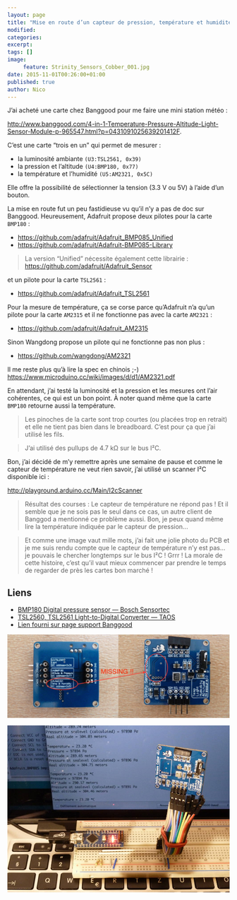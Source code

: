```yaml
---
layout: page
title: "Mise en route d’un capteur de pression, température et humidité <em>Strinity Sensors Cobber</em> I²C"
modified:
categories:
excerpt:
tags: []
image:
     feature: Strinity_Sensors_Cobber_001.jpg
date: 2015-11-01T00:26:00+01:00
published: true
author: Nico
---
```




J’ai acheté une carte chez Banggood pour me faire une mini station météo :

<http://www.banggood.com/4-in-1-Temperature-Pressure-Altitude-Light-Sensor-Module-p-965547.html?p=0431091025639201412F>.

C’est une carte “trois en un” qui permet de mesurer :

- la luminosité ambiante `(U3:TSL2561, 0x39)`
- la pression et l’altitude `(U4:BMP180, 0x77)`
- la température et l’humidité `(U5:AM2321, 0x5C)`

Elle offre la possibilité de sélectionner la tension (3.3 V ou 5V) à l’aide d’un bouton.

La mise en route fut un peu fastidieuse vu qu’il n’y a pas de doc sur Banggood. Heureusement, Adafruit propose deux pilotes pour la carte `BMP180` :

- <https://github.com/adafruit/Adafruit_BMP085_Unified>
- <https://github.com/adafruit/Adafruit-BMP085-Library>

> La version “Unified” nécessite également cette librairie :
<https://github.com/adafruit/Adafruit_Sensor>

et un pilote pour la carte `TSL2561` :

- <https://github.com/adafruit/Adafruit_TSL2561>

Pour la mesure de température, ça se corse parce qu’Adafruit n’a qu’un pilote pour la carte `AM2315` et il ne fonctionne pas avec la carte `AM2321` :

- <https://github.com/adafruit/Adafruit_AM2315>

Sinon Wangdong propose un pilote qui ne fonctionne pas non plus :

- <https://github.com/wangdong/AM2321>

Il me reste plus qu’à lire la spec en chinois ;-) <https://www.microduino.cc/wiki/images/d/d1/AM2321.pdf>

En attendant, j’ai testé la luminosité et la pression et les mesures ont l’air cohérentes, ce qui est un bon point. À noter quand même que la carte `BMP180` retourne aussi la température.

> Les pinoches de la carte sont trop courtes (ou placées trop en retrait) et elle ne tient pas bien dans le breadboard. C’est pour ça que j’ai utilisé les fils.

> J’ai utilisé des pullups de 4.7 kΩ sur le bus I²C.

Bon, j’ai décidé de m’y remettre après une semaine de pause et comme le capteur de température ne veut rien savoir, j’ai utilisé un scanner I²C disponible ici :

<http://playground.arduino.cc/Main/I2cScanner>

> Résultat des courses : Le capteur de température ne répond pas ! Et il semble que je ne sois pas le seul dans ce cas, un autre client de Banggod a mentionné ce problème aussi. Bon, je peux quand même lire la température indiquée par le capteur de pression...

> Et comme une image vaut mille mots, j’ai fait une jolie photo du PCB et je me suis rendu compte que le capteur de température n’y est pas... je pouvais le chercher longtemps sur le bus I²C ! Grrr ! La morale de cette histoire, c’est qu’il vaut mieux commencer par prendre le temps de regarder de près les cartes bon marché !


## Liens

- [BMP180 Digital pressure sensor — Bosch Sensortec](../../files/2015-11-01-Strinity_Sensors_Cobber/BST-BMP180-DS000-09.pdf)
- [TSL2560, TSL2561 Light-to-Digital Converter — TAOS](../../files/2015-11-01-Strinity_Sensors_Cobber/TSL2561.pdf)
- [Lien fourni sur page support Banggood](http://pan.baidu.com/s/1qWjYtqs)

<!--
<figure class="half">
	<a href="../../files/2015-11-01-Strinity_Sensors_Cobber/Strinity_Sensors_Cobber_002.jpg">
		<img src="../../files/2015-11-01-Strinity_Sensors_Cobber/Strinity_Sensors_Cobber_002_low_res.jpg" alt="image" />
	</a>
	<a href="../../files/2015-11-01-Strinity_Sensors_Cobber/Strinity_Sensors_Cobber_003.jpg">
		<img src="../../files/2015-11-01-Strinity_Sensors_Cobber/Strinity_Sensors_Cobber_003_low_res.jpg" alt="image" />
	</a>
</figure>
-->

![](../../files/2015-11-01-Strinity_Sensors_Cobber/Strinity_Sensors_Cobber_004_low_res.jpg)

![](../../files/2015-11-01-Strinity_Sensors_Cobber/Strinity_Sensors_Cobber_001.jpg)
